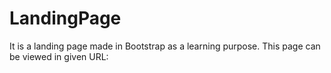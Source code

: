 # LandingPage
It is a landing page made in Bootstrap as a learning purpose. This page can be viewed in given URL:
